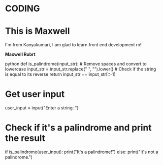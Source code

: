 # CODING

<!DOCTYPE html>
<html>
<head>
<title>Page Title</title>
</head>
<body>

<h1>This is Maxwell</h1>
<p>I'm from Kanyakumari, I am glad to learn front end development rn!</p>
<b>Maxwell Rubrt</b>

</body>
</html>

python
def is_palindrome(input_str):
    # Remove spaces and convert to lowercase
    input_str = input_str.replace(" ", "").lower()
    # Check if the string is equal to its reverse
    return input_str == input_str[::-1]

# Get user input
user_input = input("Enter a string: ")

# Check if it's a palindrome and print the result
if is_palindrome(user_input):
    print("It's a palindrome!")
else:
    print("It's not a palindrome.")
